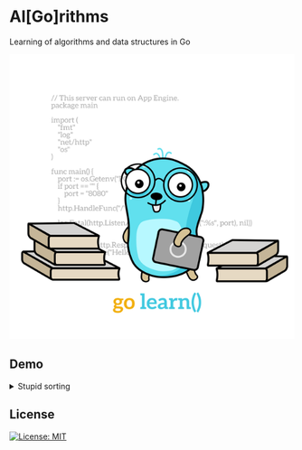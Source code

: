 # Al[Go]rithms

Learning of algorithms and data structures in Go

<p align="center"> 
    <img src="./assets/go-learn.640x640.png">
</p>

## Demo

<details>
  <summary>
    Stupid sorting
  </summary>
    <br>
    <img src="./assets/algorithms/stupid-sorting-example.gif?x=" + Math.random()>
</details>

## License

[![License: MIT](https://img.shields.io/badge/License-MIT-brightgreen.svg)](./LICENSE)
